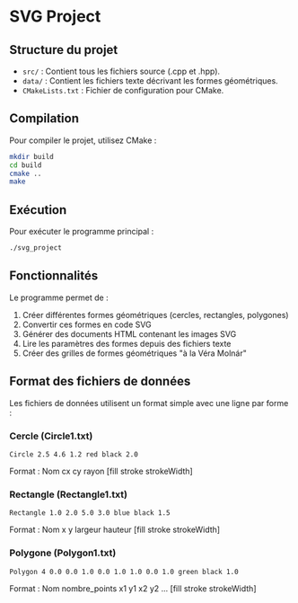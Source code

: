 # SVG Project

## Structure du projet

- `src/` : Contient tous les fichiers source (.cpp et .hpp).
- `data/` : Contient les fichiers texte décrivant les formes géométriques.
- `CMakeLists.txt` : Fichier de configuration pour CMake.

## Compilation

Pour compiler le projet, utilisez CMake :

```sh
mkdir build
cd build
cmake ..
make
```

## Exécution

Pour exécuter le programme principal :

```sh
./svg_project
```

## Fonctionnalités

Le programme permet de :
1. Créer différentes formes géométriques (cercles, rectangles, polygones)
2. Convertir ces formes en code SVG
3. Générer des documents HTML contenant les images SVG
4. Lire les paramètres des formes depuis des fichiers texte
5. Créer des grilles de formes géométriques "à la Véra Molnár"

## Format des fichiers de données

Les fichiers de données utilisent un format simple avec une ligne par forme :

### Cercle (Circle1.txt)
```
Circle 2.5 4.6 1.2 red black 2.0
```
Format : Nom cx cy rayon [fill stroke strokeWidth]

### Rectangle (Rectangle1.txt)
```
Rectangle 1.0 2.0 5.0 3.0 blue black 1.5
```
Format : Nom x y largeur hauteur [fill stroke strokeWidth]

### Polygone (Polygon1.txt)
```
Polygon 4 0.0 0.0 1.0 0.0 1.0 1.0 0.0 1.0 green black 1.0
```
Format : Nom nombre_points x1 y1 x2 y2 ... [fill stroke strokeWidth]